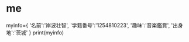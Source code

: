 # me
myinfo={
    '名前':'岸波壮智',
    '学籍番号':'1254810223',
    '趣味':'音楽鑑賞',
    '出身地':'茨城'
    }
print(myinfo)

